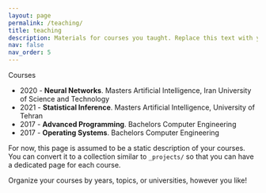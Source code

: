 ```yaml
---
layout: page
permalink: /teaching/
title: teaching
description: Materials for courses you taught. Replace this text with your description.
nav: false
nav_order: 5
---
```


Courses

- 2020 - **Neural Networks**. Masters Artificial Intelligence, Iran University of Science and Technology
- 2021 - **Statistical Inference**. Masters Artificial Intelligence, University of Tehran
- 2017 - **Advanced Programming**. Bachelors Computer Engineering
- 2017 - **Operating Systems**. Bachelors Computer Engineering


For now, this page is assumed to be a static description of your courses. You can convert it to a collection similar to `_projects/` so that you can have a dedicated page for each course.

Organize your courses by years, topics, or universities, however you like!
